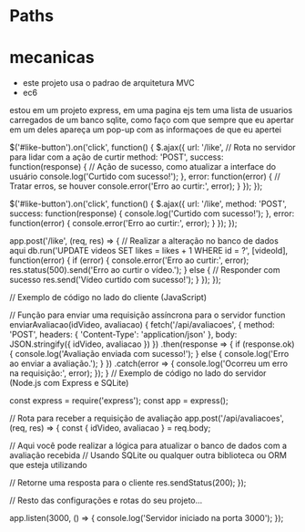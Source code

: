 # Paths
# mecanicas
- este projeto usa o padrao de arquitetura MVC
- ec6



estou em um projeto express, em uma pagina ejs tem uma lista de usuarios carregados de um banco sqlite, como faço com que sempre que eu apertar em um deles apareça um pop-up com as informaçoes de que eu apertei


$('#like-button').on('click', function() {
  $.ajax({
    url: '/like', // Rota no servidor para lidar com a ação de curtir
    method: 'POST',
    success: function(response) {
      // Ação de sucesso, como atualizar a interface do usuário
      console.log('Curtido com sucesso!');
    },
    error: function(error) {
      // Tratar erros, se houver
      console.error('Erro ao curtir:', error);
    }
  });
});

$('#like-button').on('click', function() {
$.ajax({
url: '/like',
method: 'POST',
success: function(response) {
console.log('Curtido com sucesso!');
},
error: function(error) {
console.error('Erro ao curtir:', error);
}
});
});

app.post('/like', (req, res) => {
  // Realizar a alteração no banco de dados aqui
  db.run('UPDATE videos SET likes = likes + 1 WHERE id = ?', [videoId], function(error) {
    if (error) {
      console.error('Erro ao curtir:', error);
      res.status(500).send('Erro ao curtir o vídeo.');
    } else {
      // Responder com sucesso
      res.send('Vídeo curtido com sucesso!');
    }
  });
});

// Exemplo de código no lado do cliente (JavaScript)

// Função para enviar uma requisição assíncrona para o servidor
function enviarAvaliacao(idVideo, avaliacao) {
  fetch('/api/avaliacoes', {
    method: 'POST',
    headers: {
      'Content-Type': 'application/json'
    },
    body: JSON.stringify({ idVideo, avaliacao })
  })
  .then(response => {
    if (response.ok) {
      console.log('Avaliação enviada com sucesso!');
    } else {
      console.log('Erro ao enviar a avaliação.');
    }
  })
  .catch(error => {
    console.log('Ocorreu um erro na requisição:', error);
  });
}
// Exemplo de código no lado do servidor (Node.js com Express e SQLite)

const express = require('express');
const app = express();

// Rota para receber a requisição de avaliação
app.post('/api/avaliacoes', (req, res) => {
  const { idVideo, avaliacao } = req.body;

  // Aqui você pode realizar a lógica para atualizar o banco de dados com a avaliação recebida
  // Usando SQLite ou qualquer outra biblioteca ou ORM que esteja utilizando

  // Retorne uma resposta para o cliente
  res.sendStatus(200);
});

// Resto das configurações e rotas do seu projeto...

app.listen(3000, () => {
  console.log('Servidor iniciado na porta 3000');
});

